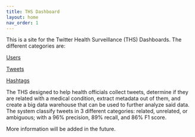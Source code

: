 ```yaml
---
title: THS Dashboard
layout: home
nav_order: 1
---
```


This is a site for the Twitter Health Surveillance (THS) Dashboards. The different categories are:

[Users]

[Tweets]

[Hashtags]

The THS designed to help health officials collect tweets, determine if they are related with a medical condition, extract metadata out of them, and create a big data warehouse that can be used to further analyze said data. The system classify tweets in 3 different categories: related, unrelated, or ambiguous; with a 96% precision, 89% recall, and 86% F1 score.


More information will be added in the future.

[Users]: https://moisesrobles-04.github.io/ths-superset/user
[Tweets]: https://moisesrobles-04.github.io/ths-superset/Tweets
[Hashtags]: https://moisesrobles-04.github.io/ths-superset/hashtags

